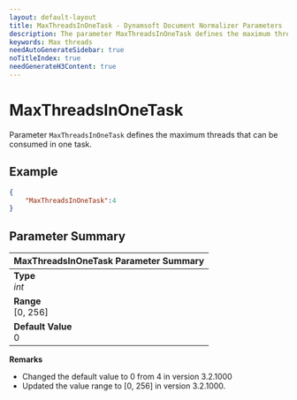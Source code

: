 ```yaml
---
layout: default-layout
title: MaxThreadsInOneTask - Dynamsoft Document Normalizer Parameters
description: The parameter MaxThreadsInOneTask defines the maximum threads that can be consumed in one document normalizer task.
keywords: Max threads
needAutoGenerateSidebar: true
noTitleIndex: true
needGenerateH3Content: true
---
```


# MaxThreadsInOneTask

Parameter `MaxThreadsInOneTask` defines the maximum threads that can be consumed in one task.

## Example

```json
{
    "MaxThreadsInOneTask":4
}
```

## Parameter Summary

| MaxThreadsInOneTask Parameter Summary |
| :------------- |
| **Type**<br>*int* |
| **Range**<br>[0, 256] |
| **Default Value**<br>0 |

**Remarks**

- Changed the default value to 0 from 4 in version 3.2.1000
- Updated the value range to [0, 256] in version 3.2.1000.
